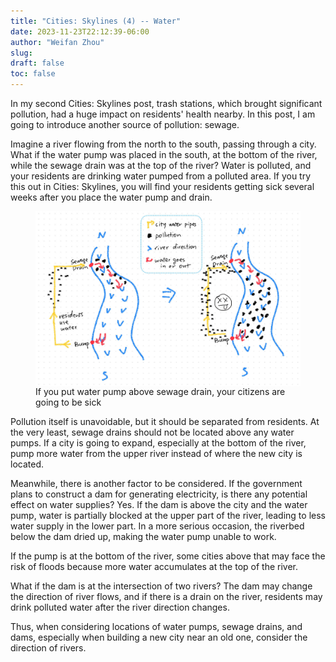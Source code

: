 ```yaml
---
title: "Cities: Skylines (4) -- Water"
date: 2023-11-23T22:12:39-06:00
author: "Weifan Zhou"
slug:
draft: false
toc: false
---
```

<p>In my second Cities: Skylines post, trash stations, which brought significant pollution, had a huge impact on residents' health nearby. In this post, I am going to introduce another source of pollution: sewage.</p>

<p>Imagine a river flowing from the north to the south, passing through a city. What if the water pump was placed in the south, at the bottom of the river, while the sewage drain was at the top of the river? Water is polluted, and your residents are drinking water pumped from a polluted area. If you try this out in Cities: Skylines, you will find your residents getting sick several weeks after you place the water pump and drain.</p>

<figure itemprop=associatedMedia itemscope itemtype=http://schema.org/ImageObject>
<a href=/media/water-pollution.jpg itemprop=contentUrl>
<img itemprop=thumbnail src=/media/water-pollution.jpg width="600" style="display: block; margin: 0 auto" alt="if you put water pump above sewage drain, your citizens are going to be sick">
</a>
<figcaption>If you put water pump above sewage drain, your citizens are going to be sick </figcaption>
</figure>

<p>Pollution itself is unavoidable, but it should be separated from residents. At the very least, sewage drains should not be located above any water pumps. If a city is going to expand, especially at the bottom of the river, pump more water from the upper river instead of where the new city is located.</p>

<p>Meanwhile, there is another factor to be considered. If the government plans to construct a dam for generating electricity, is there any potential effect on water supplies? Yes. If the dam is above the city and the water pump, water is partially blocked at the upper part of the river, leading to less water supply in the lower part. In a more serious occasion, the riverbed below the dam dried up, making the water pump unable to work.</p>

<p>If the pump is at the bottom of the river, some cities above that may face the risk of floods because more water accumulates at the top of the river.</p>

<p>What if the dam is at the intersection of two rivers? The dam may change the direction of river flows, and if there is a drain on the river, residents may drink polluted water after the river direction changes.</p>

<p>Thus, when considering locations of water pumps, sewage drains, and dams, especially when building a new city near an old one, consider the direction of rivers.</p>